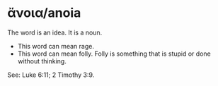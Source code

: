 # ἄνοια/anoia  

The word is an idea. It is a noun. 

* This word can mean rage.
* This word can mean folly. Folly is something that is stupid or done without thinking. 

See:  Luke 6:11; 2 Timothy 3:9. 
